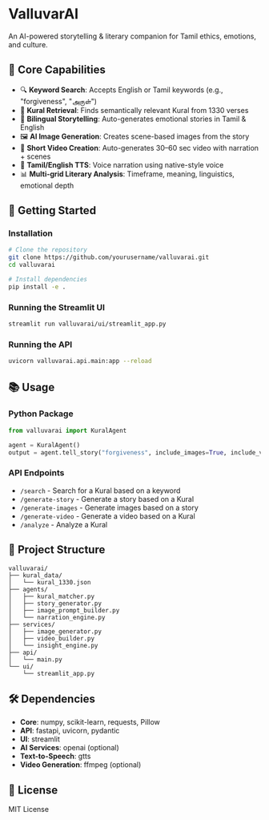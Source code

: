 # ValluvarAI

An AI-powered storytelling & literary companion for Tamil ethics, emotions, and culture.

## 🧠 Core Capabilities

- 🔍 **Keyword Search**: Accepts English or Tamil keywords (e.g., "forgiveness", "அருள்")
- 📜 **Kural Retrieval**: Finds semantically relevant Kural from 1330 verses
- 📖 **Bilingual Storytelling**: Auto-generates emotional stories in Tamil & English
- 🖼️ **AI Image Generation**: Creates scene-based images from the story
- 🎥 **Short Video Creation**: Auto-generates 30–60 sec video with narration + scenes
- 🔡 **Tamil/English TTS**: Voice narration using native-style voice
- 📊 **Multi-grid Literary Analysis**: Timeframe, meaning, linguistics, emotional depth

## 🚀 Getting Started

### Installation

```bash
# Clone the repository
git clone https://github.com/yourusername/valluvarai.git
cd valluvarai

# Install dependencies
pip install -e .
```

### Running the Streamlit UI

```bash
streamlit run valluvarai/ui/streamlit_app.py
```

### Running the API

```bash
uvicorn valluvarai.api.main:app --reload
```

## 📚 Usage

### Python Package

```python
from valluvarai import KuralAgent

agent = KuralAgent()
output = agent.tell_story("forgiveness", include_images=True, include_video=True)
```

### API Endpoints

- `/search` - Search for a Kural based on a keyword
- `/generate-story` - Generate a story based on a Kural
- `/generate-images` - Generate images based on a story
- `/generate-video` - Generate a video based on a Kural
- `/analyze` - Analyze a Kural

## 📁 Project Structure

```
valluvarai/
├── kural_data/
│   └── kural_1330.json
├── agents/
│   ├── kural_matcher.py
│   ├── story_generator.py
│   ├── image_prompt_builder.py
│   └── narration_engine.py
├── services/
│   ├── image_generator.py
│   ├── video_builder.py
│   └── insight_engine.py
├── api/
│   └── main.py
└── ui/
    └── streamlit_app.py
```

## 🛠️ Dependencies

- **Core**: numpy, scikit-learn, requests, Pillow
- **API**: fastapi, uvicorn, pydantic
- **UI**: streamlit
- **AI Services**: openai (optional)
- **Text-to-Speech**: gtts
- **Video Generation**: ffmpeg (optional)

## 📄 License

MIT License